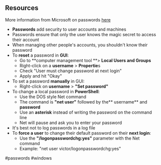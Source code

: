 ## Resources
More information from Microsoft on passwords [here](https://msdn.microsoft.com/en-us/library/cc875839.aspx)

-   **Passwords** add security to user accounts and machines
-   Passwords ensure that only the user knows the magic secret to access their account
-   When managing other people's accounts, you shouldn't know their password
-   To **reset** a password in **GUI**:
    -   Go to **computer management tool **> **Local Users and Groups**
    -   Right-click on a **username** > **Propertie**s
    -   Check "User must change password at next login"
    -   Apply and hit "Okay"
-   To set a password **manually** in GUI:
    -   Right-click on **username** > **"Set password"**
-   To change a local password in **PowerShell**:
    -   Use the DOS style Net command
    -   The command is **"net user"** followed by the** username** and **password**
    -   Use an **asterisk** instead of writing the password on the command line
    -   Net will pause and ask you to enter your password
-   It's best not to log passwords in a log file
-   To **force a user** to change their default password on their **next login**:
    -   Use the **"/logonpasswordchg:yes"** parameter with the Net command
    -   Example: "net user victor/logonpasswordchg:yes"

#passwords #windows 